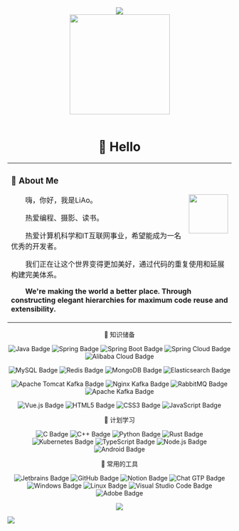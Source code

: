 <div align="center">
    <!-- dynamic typing effect 动态打字效果 -->
  <div>
    <img src="https://readme-typing-svg.demolab.com?font=Fira+Code&pause=1000&width=435&lines=console.log(%22Hello%2C%20World%22);&center=true&size=27" />
  </div>

  <!-- knock code pictures 敲代码的图片 -->
  <picture>
    <source media="(prefers-color-scheme: dark)" srcset="https://cdn.jsdelivr.net/gh/sun0225SUN/sun0225SUN/assets/images/coding.gif" />
    <source media="(prefers-color-scheme: light)" srcset="https://cdn.jsdelivr.net/gh/sun0225SUN/sun0225SUN/assets/images/developer.svg" height="225px" />
    <img src="https://cdn.jsdelivr.net/gh/sun0225SUN/sun0225SUN/assets/images/coding.gif" />
  </picture>

  <!-- for beauty 留个空行好看点 -->
  <div>&nbsp;</div>

# 🙋 Hello

</div>
<table>

<tr><td>

### 🤺 About Me

<img align="right" width="88" src="https://cdn.jsdelivr.net/gh/sun0225SUN/sun0225SUN/assets/images/jobs.png" />

<p>&emsp;&emsp;嗨，你好，我是LiAo。</p>
<p>&emsp;&emsp;热爱编程、摄影、读书。</p>
<p>&emsp;&emsp;热爱计算机科学和IT互联网事业，希望能成为一名优秀的开发者。</p>
<p>&emsp;&emsp;我们正在让这个世界变得更加美好，通过代码的重复使用和延展构建完美体系。</p>
<p><strong>&emsp;&emsp;We're making the world a better place. Through constructing elegant hierarchies for maximum code reuse and extensibility.</strong></p>

</td></tr>

</table>

<!--  skill badge 技能徽章 -->

<div align="center" >

🧠 知识储备

![Java Badge](https://img.shields.io/badge/Java-2f2625?logo=coffeescript&logoColor=fff&style=flat)
![Spring Badge](https://img.shields.io/badge/Spring-6DB33F?logo=spring&logoColor=fff&style=flat)
![Spring Boot Badge](https://img.shields.io/badge/Spring%20Boot-6DB33F?logo=springboot&logoColor=fff&style=flat)
![Spring Cloud Badge](https://img.shields.io/badge/Spring%20Cloud-6DB33F?logo=spring&logoColor=fff&style=flat)
![Alibaba Cloud Badge](https://img.shields.io/badge/Alibaba%20Cloud-FF6A00?logo=alibabacloud&logoColor=fff&style=flat)

![MySQL Badge](https://img.shields.io/badge/MySQL-4479A1?logo=mysql&logoColor=fff&style=flat)
![Redis Badge](https://img.shields.io/badge/Redis-DC382D?logo=redis&logoColor=fff&style=flat)
![MongoDB Badge](https://img.shields.io/badge/MongoDB-47A248?logo=mongodb&logoColor=fff&style=flat)
![Elasticsearch Badge](https://img.shields.io/badge/Elasticsearch-005571?logo=elasticsearch&logoColor=fff&style=flat)

![Apache Tomcat Kafka Badge](https://img.shields.io/badge/Apache%20Tomcat-F8DC75?logo=apachetomcat&logoColor=fff&style=flat)
![Nginx Kafka Badge](https://img.shields.io/badge/Nginx-009639?logo=nginx&logoColor=fff&style=flat)
![RabbitMQ Badge](https://img.shields.io/badge/RabbitMQ-FF6600?logo=rabbitmq&logoColor=fff&style=flat)
![Apache Kafka Badge](https://img.shields.io/badge/Apache%20Kafka-231F20?logo=apachekafka&logoColor=fff&style=flat)

![Vue.js Badge](https://img.shields.io/badge/Vue.js-4FC08D?logo=vuedotjs&logoColor=fff&style=flat)
![HTML5 Badge](https://img.shields.io/badge/HTML5-E34F26?logo=html5&logoColor=fff&style=flat)
![CSS3 Badge](https://img.shields.io/badge/CSS3-1572B6?logo=css3&logoColor=fff&style=flat)
![JavaScript Badge](https://img.shields.io/badge/JavaScript-F7DF1E?logo=javascript&logoColor=000&style=flat)

💪 计划学习

![C Badge](https://img.shields.io/badge/C-A8B9CC?logo=c&logoColor=fff&style=flat)
![C++ Badge](https://img.shields.io/badge/C%2B%2B-00599C?logo=cplusplus&logoColor=fff&style=flat)
![Python Badge](https://img.shields.io/badge/Python-3776AB?logo=python&logoColor=fff&style=flat)
![Rust Badge](https://img.shields.io/badge/Rust-000000?logo=rust&logoColor=fff&style=flat)
![Kubernetes Badge](https://img.shields.io/badge/Kubernetes-326CE5?logo=kubernetes&logoColor=fff&style=flat)
![TypeScript Badge](https://img.shields.io/badge/TypeScript-3178C6?logo=typescript&logoColor=fff&style=flat)
![Node.js Badge](https://img.shields.io/badge/Node.js-393?logo=nodedotjs&logoColor=fff&style=flat)
![Android Badge](https://img.shields.io/badge/Android-3DDC84?logo=android&logoColor=fff&style=flat)

🧰 常用的工具

![Jetbrains Badge](https://img.shields.io/badge/Jetbrains-000000?logo=jetbrains&logoColor=fff&style=flat)
![GitHub Badge](https://img.shields.io/badge/GitHub-181717?logo=github&logoColor=fff&style=flat)
![Notion Badge](https://img.shields.io/badge/Notion-000000?logo=notion&logoColor=fff&style=flat)
![Chat GTP Badge](https://img.shields.io/badge/Chat%20GTP-412991?logo=openai&logoColor=fff&style=flat)
![Windows Badge](https://img.shields.io/badge/Windows-0078D6?logo=windows&logoColor=fff&style=flat)
![Linux Badge](https://img.shields.io/badge/Linux-FCC624?logo=linux&logoColor=000&style=flat)
![Visual Studio Code Badge](https://img.shields.io/badge/Visual%20Studio%20Code-007ACC?logo=visualstudiocode&logoColor=fff&style=flat)
![Adobe Badge](https://img.shields.io/badge/Adobe-FF0000?logo=adobe&logoColor=fff&style=flat)

<!-- programming tool icon 编程工具图标 -->
<img src="https://skillicons.dev/icons?i=java,idea,spring,redis,rabbitmq,py,nginx,kafka,mysql,mongodb,git,ps" /><br>

</div>


<img src="https://cdn.jsdelivr.net/gh/sun0225SUN/sun0225SUN/assets/images/icon.png"/>
